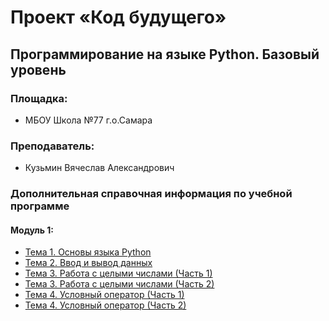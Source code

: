 # Проект «Код будущего»
## Программирование на языке Python. Базовый уровень

### Площадка: 
- МБОУ Школа №77 г.о.Самара

### Преподаватель:
- Кузьмин Вячеслав Александрович

### Дополнительная справочная информация по учебной программе
#### Модуль 1:

-  [Тема 1. Основы языка Python](https://github.com/kuzminprog/python_school77/tree/main/module01/topic01)
-  [Тема 2. Ввод и вывод данных](https://github.com/kuzminprog/python_school77/tree/main/module01/topic02)
-  [Тема 3. Работа с целыми числами (Часть 1)](https://github.com/kuzminprog/python_school77/tree/main/module01/topic03_01)
-  [Тема 3. Работа с целыми числами (Часть 2)](https://github.com/kuzminprog/python_school77/tree/main/module01/topic03_02)
-  [Тема 4. Условный оператор (Часть 1)](https://github.com/kuzminprog/python_school77/tree/main/module01/topic04_01)
-  [Тема 4. Условный оператор (Часть 2)](https://github.com/kuzminprog/python_school77/tree/main/module01/topic04_02)